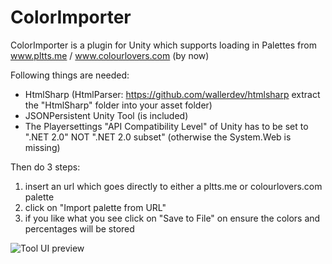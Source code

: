 ColorImporter
=============

ColorImporter is a plugin for Unity which supports loading in Palettes from www.pltts.me / www.colourlovers.com (by now)

Following things are needed:
- HtmlSharp (HtmlParser: https://github.com/wallerdev/htmlsharp extract the "HtmlSharp" folder into your asset folder)
- JSONPersistent Unity Tool (is included)
- The Playersettings "API Compatibility Level" of Unity has to be set to ".NET 2.0" NOT ".NET 2.0 subset" (otherwise the System.Web is missing)


Then do 3 steps:
1. insert an url which goes directly to either a pltts.me or colourlovers.com palette
2. click on "Import palette from URL"
3. if you like what you see click on "Save to File" on ensure the colors and percentages will be stored


![Tool UI preview ](https://raw.githubusercontent.com/DomDomHaas/ColorImporter/master/Preview.png "Color Importer")
